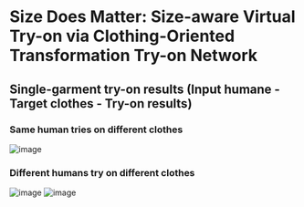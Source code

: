 # Size Does Matter: Size-aware Virtual Try-on via Clothing-Oriented Transformation Try-on Network
## Single-garment try-on results (Input humane - Target clothes - Try-on results)

### Same human tries on different clothes
![image](https://github.com/cotton6/COTTON-size-does-matter/blob/main/Try-on%20results/9331_60.gif)
### Different humans try on different clothes
![image](https://github.com/cotton6/COTTON-size-does-matter/blob/main/Try-on%20results/w_60.gif)
![image](https://github.com/cotton6/COTTON-size-does-matter/blob/main/Try-on%20results/m_60.gif)

